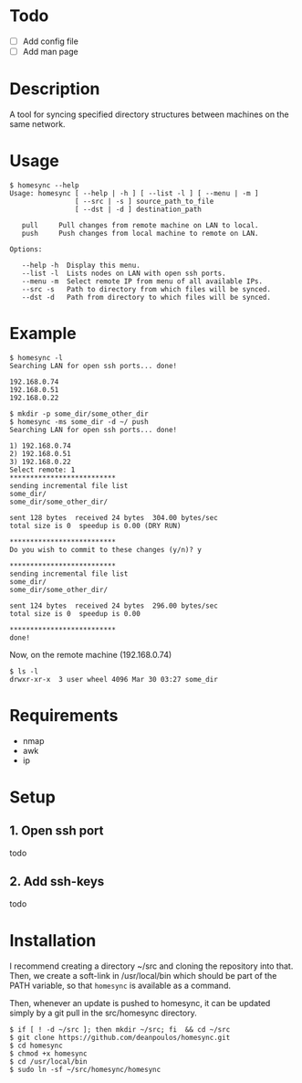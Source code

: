 # Todo

- [ ] Add config file
- [ ] Add man page

# Description

A tool for syncing specified directory structures between machines 
on the same network.

# Usage

``` console
$ homesync --help
Usage: homesync [ --help | -h ] [ --list -l ] [ --menu | -m ]
                [ --src | -s ] source_path_to_file
                [ --dst | -d ] destination_path

   pull     Pull changes from remote machine on LAN to local.
   push     Push changes from local machine to remote on LAN.

Options:

   --help -h  Display this menu.
   --list -l  Lists nodes on LAN with open ssh ports.
   --menu -m  Select remote IP from menu of all available IPs.
   --src -s   Path to directory from which files will be synced.
   --dst -d   Path from directory to which files will be synced.
```

# Example

``` console
$ homesync -l
Searching LAN for open ssh ports... done!

192.168.0.74
192.168.0.51
192.168.0.22

$ mkdir -p some_dir/some_other_dir
$ homesync -ms some_dir -d ~/ push
Searching LAN for open ssh ports... done!

1) 192.168.0.74
2) 192.168.0.51
3) 192.168.0.22
Select remote: 1
**************************
sending incremental file list
some_dir/
some_dir/some_other_dir/

sent 128 bytes  received 24 bytes  304.00 bytes/sec
total size is 0  speedup is 0.00 (DRY RUN)

**************************
Do you wish to commit to these changes (y/n)? y

**************************
sending incremental file list
some_dir/
some_dir/some_other_dir/

sent 124 bytes  received 24 bytes  296.00 bytes/sec
total size is 0  speedup is 0.00

**************************
done!

```

Now, on the remote machine (192.168.0.74)

``` console
$ ls -l
drwxr-xr-x  3 user wheel 4096 Mar 30 03:27 some_dir
```

# Requirements
- nmap
- awk
- ip

# Setup
## 1. Open ssh port
todo
## 2. Add ssh-keys
todo

# Installation

I recommend creating a directory ~/src and cloning the repository into that.
Then, we create a soft-link in /usr/local/bin which should be part of the PATH
variable, so that `homesync` is available as a command. 

Then, whenever an update is pushed to homesync, it can be updated simply by a
git pull in the src/homesync directory.

``` console
$ if [ ! -d ~/src ]; then mkdir ~/src; fi  && cd ~/src
$ git clone https://github.com/deanpoulos/homesync.git
$ cd homesync
$ chmod +x homesync
$ cd /usr/local/bin
$ sudo ln -sf ~/src/homesync/homesync
```
